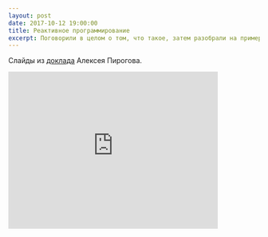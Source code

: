 ```yaml
---
layout: post
date: 2017-10-12 19:00:00
title: Реактивное программирование
excerpt: Поговорили в целом о том, что такое, затем разобрали на примере JavaScript.
---
```


Слайды из [доклада](https://astynax.github.io/slides/reactive) Алексея Пирогова.

<iframe width="420" height="315" src="https://www.youtube.com/embed/Ab66JFs_b1s" frameborder="0" allow="autoplay; encrypted-media" allowfullscreen></iframe>

